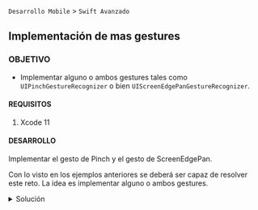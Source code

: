
`Desarrollo Mobile` > `Swift Avanzado`

## Implementación de mas gestures

### OBJETIVO 

- Implementar alguno o ambos gestures tales como `UIPinchGestureRecognizer` o bien `UIScreenEdgePanGestureRecognizer`.

#### REQUISITOS 

1. Xcode 11 

#### DESARROLLO

Implementar el gesto de Pinch y el gesto de ScreenEdgePan.

Con lo visto en los ejemplos anteriores se deberá ser capaz de resolver este reto.
La idea es implementar alguno o ambos gestures.

<details>
	<summary>Solución</summary>
	<p>Crearemos un proyecto con un ImageView al cuál le agregaremos un gesture tipo Pinch. </p>
	    <p> A dicho view le habilitamos el property para que pueda detectar interacciones touch.</p>
        <p> Creamos la acción para insertar el código e imprimir un mensaje cuando se disparen cada uno de los estados del gesto.</p>
        <p> Agregaremos el ScreenEdgePanGestureRecognizer al view principal y creamos la acción, declaramos un arreglo de colores y en la acción seleccionamos un color random para establecer el fondo</p>
        ```
            if sender.state == .ended {
            let randomInt = Int.random(in: 0..<listColors.count)
            sender.view?.backgroundColor = listColors [randomInt]
            }
        ```
	
</details> 
